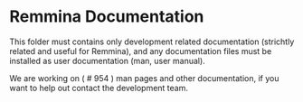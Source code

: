 # Remmina Documentation

This folder must contains only development related documentation (strichtly related and useful for Remmina), and any documentation files must be installed as user documentation (man, user manual).

We are working on ( # 954 ) man pages and other documentation, if you want to help out contact the development team.
